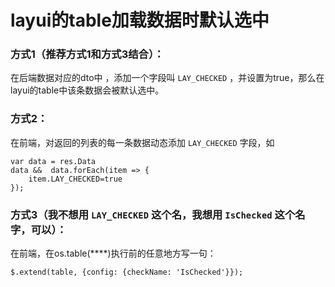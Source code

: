 # layui的table加载数据时默认选中

### 方式1（推荐方式1和方式3结合）：
在后端数据对应的dto中 ，添加一个字段叫  `LAY_CHECKED` ，并设置为true，那么在layui的table中该条数据会被默认选中。

### 方式2：
在前端，对返回的列表的每一条数据动态添加 `LAY_CHECKED` 字段，如
```
var data = res.Data
data &&  data.forEach(item => {
    item.LAY_CHECKED=true
});
```

### 方式3（我不想用 `LAY_CHECKED` 这个名，我想用 `IsChecked` 这个名字，可以）：
在前端，在os.table(****)执行前的任意地方写一句：
```
$.extend(table, {config: {checkName: 'IsChecked'}});
```